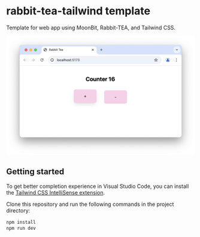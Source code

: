 # rabbit-tea-tailwind template

Template for web app using MoonBit, Rabbit-TEA, and Tailwind CSS.

![demo](image.png)

## Getting started

To get better completion experience in Visual Studio Code, you can install 
the [Tailwind CSS IntelliSense extension](https://marketplace.visualstudio.com/items?itemName=bradlc.vscode-tailwindcss).

Clone this repository and run the following commands in the project directory:

```
npm install
npm run dev
```


